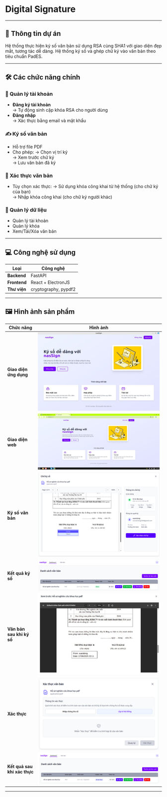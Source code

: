 # Digital Signature

---

## 📌 Thông tin dự án
Hệ thống thực hiện ký số văn bản sử dụng RSA cùng SHA1 với giao diện đẹp mắt, tương tác dễ dàng. Hệ thống ký số và ghép chữ ký vào văn bản theo tiêu chuẩn PadES.

---

## 🛠 Các chức năng chính

### 🔐 Quản lý tài khoản
- **Đăng ký tài khoản**  
  → Tự động sinh cặp khóa RSA cho người dùng
- **Đăng nhập**  
  → Xác thực bằng email và mật khẩu

### ✍️ Ký số văn bản
- Hỗ trợ file PDF
- Cho phép:
  → Chọn vị trí ký  
  → Xem trước chữ ký  
  → Lưu văn bản đã ký

### 🔎 Xác thực văn bản
- Tùy chọn xác thực:
  → Sử dụng khóa công khai từ hệ thống (cho chữ ký của bạn)  
  → Nhập khóa công khai (cho chữ ký người khác)

### 📂 Quản lý dữ liệu
- Quản lý tài khoản
- Quản lý khóa
- Xem/Tải/Xóa văn bản

---

## 💻 Công nghệ sử dụng

| Loại         | Công nghệ                  |
|--------------|----------------------------|
| **Backend**  | FastAPI                    |
| **Frontend** | React + ElectronJS         |
| **Thư viện** | cryptography, pypdf2       |

---

## 🖼️ Hình ảnh sản phẩm

| Chức năng | Hình ảnh |
|-----------|----------|
| **Giao diện ứng dụng** | ![App Interface](https://github.com/xuanndong/Signature/blob/9534f2cd846c0ba2c05939b13ecf7d64e7da497b/images/Screenshot%20from%202025-06-26%2012-05-53.png) |
| **Giao diện web** | ![Web Interface](https://github.com/xuanndong/Signature/blob/9534f2cd846c0ba2c05939b13ecf7d64e7da497b/images/Screenshot%20from%202025-06-26%2012-06-26.png) |
| **Ký số văn bản** | ![Signing](https://github.com/xuanndong/Signature/blob/9534f2cd846c0ba2c05939b13ecf7d64e7da497b/images/Screenshot%20from%202025-06-26%2012-07-19.png) |
| **Kết quả ký số** | ![Signed Doc](https://github.com/xuanndong/Signature/blob/9534f2cd846c0ba2c05939b13ecf7d64e7da497b/images/Screenshot%20from%202025-06-26%2012-07-54.png) |
| **Văn bản sau khi ký số** | ![signature file](https://github.com/xuanndong/Signature/blob/eba1bbdf44a6469f5c9a09ff827df9c3cf21f033/images/Screenshot%20from%202025-06-26%2012-08-45.png) |
| **Xác thực** | ![Verification](https://github.com/xuanndong/Signature/blob/9534f2cd846c0ba2c05939b13ecf7d64e7da497b/images/Screenshot%20from%202025-06-26%2012-09-29.png) |
| **Kết quả sau khi xác thực** | ![Veried Doc](https://github.com/xuanndong/Signature/blob/eba1bbdf44a6469f5c9a09ff827df9c3cf21f033/images/Screenshot%20from%202025-06-26%2012-10-05.png)

---

